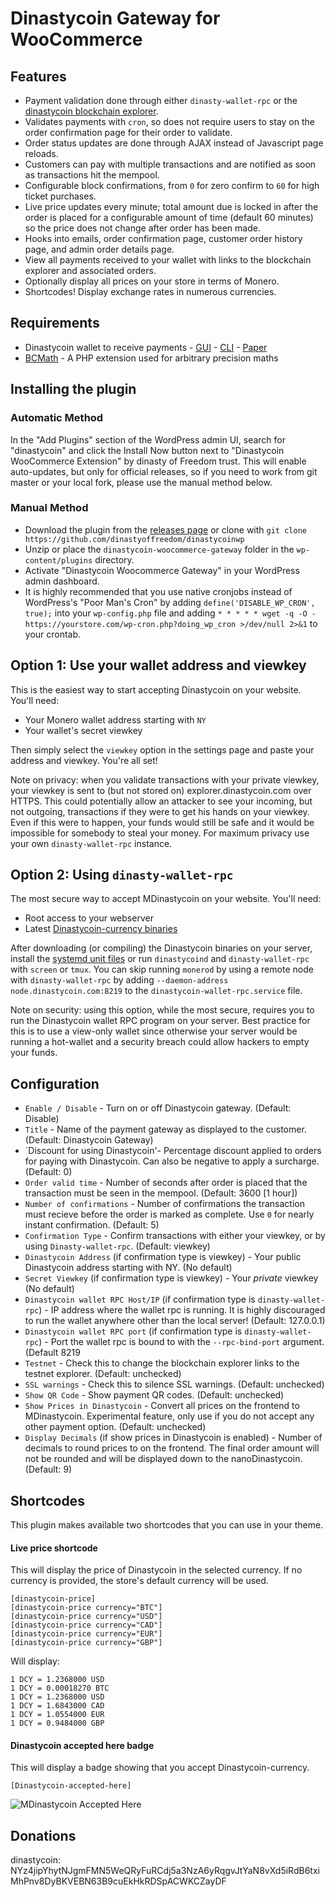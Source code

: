 # Dinastycoin Gateway for WooCommerce

## Features

* Payment validation done through either `dinasty-wallet-rpc` or the [dinastycoin blockchain explorer](https://explorer.dinastycoin.com/).
* Validates payments with `cron`, so does not require users to stay on the order confirmation page for their order to validate.
* Order status updates are done through AJAX instead of Javascript page reloads.
* Customers can pay with multiple transactions and are notified as soon as transactions hit the mempool.
* Configurable block confirmations, from `0` for zero confirm to `60` for high ticket purchases.
* Live price updates every minute; total amount due is locked in after the order is placed for a configurable amount of time (default 60 minutes) so the price does not change after order has been made.
* Hooks into emails, order confirmation page, customer order history page, and admin order details page.
* View all payments received to your wallet with links to the blockchain explorer and associated orders.
* Optionally display all prices on your store in terms of Monero.
* Shortcodes! Display exchange rates in numerous currencies.

## Requirements

* Dinastycoin wallet to receive payments - [GUI](https://github.com/dinastyoffreedom/Newdinastycoin/releases) - [CLI](https://github.com/dinastyoffreedom/Newdinastycoin/releases) - [Paper](https://dinastycoin.com/)
* [BCMath](http://php.net/manual/en/book.bc.php) - A PHP extension used for arbitrary precision maths

## Installing the plugin

### Automatic Method 

In the "Add Plugins" section of the WordPress admin UI, search for "dinastycoin" and click the Install Now button next to "Dinastycoin WooCommerce Extension" by dinasty of Freedom trust.  This will enable auto-updates, but only for official releases, so if you need to work from git master or your local fork, please use the manual method below.

### Manual Method

* Download the plugin from the [releases page](https://github.com/dinastyoffreedom/dinastycoinwp) or clone with `git clone https://github.com/dinastyoffreedom/dinastycoinwp`
* Unzip or place the `dinastycoin-woocommerce-gateway` folder in the `wp-content/plugins` directory.
* Activate "Dinastycoin Woocommerce Gateway" in your WordPress admin dashboard.
* It is highly recommended that you use native cronjobs instead of WordPress's "Poor Man's Cron" by adding `define('DISABLE_WP_CRON', true);` into your `wp-config.php` file and adding `* * * * * wget -q -O - https://yourstore.com/wp-cron.php?doing_wp_cron >/dev/null 2>&1` to your crontab.

## Option 1: Use your wallet address and viewkey

This is the easiest way to start accepting Dinastycoin on your website. You'll need:

* Your Monero wallet address starting with `NY`
* Your wallet's secret viewkey

Then simply select the `viewkey` option in the settings page and paste your address and viewkey. You're all set!

Note on privacy: when you validate transactions with your private viewkey, your viewkey is sent to (but not stored on) explorer.dinastycoin.com over HTTPS. This could potentially allow an attacker to see your incoming, but not outgoing, transactions if they were to get his hands on your viewkey. Even if this were to happen, your funds would still be safe and it would be impossible for somebody to steal your money. For maximum privacy use your own `dinasty-wallet-rpc` instance.

## Option 2: Using `dinasty-wallet-rpc`

The most secure way to accept MDinastycoin on your website. You'll need:

* Root access to your webserver
* Latest [Dinastycoin-currency binaries](https://github.com/dinastyoffreedom/Newdinastycoin/releases)

After downloading (or compiling) the Dinastycoin binaries on your server, install the [systemd unit files](https://github.com/dinastyoffreedom/dinastycoinwp/tree/master/assets/systemd-unit-files) or run `dinastycoind` and `dinasty-wallet-rpc` with `screen` or `tmux`. You can skip running `monerod` by using a remote node with `dinasty-wallet-rpc` by adding `--daemon-address node.dinastycoin.com:8219` to the `dinastycoin-wallet-rpc.service` file.

Note on security: using this option, while the most secure, requires you to run the Dinastycoin wallet RPC program on your server. Best practice for this is to use a view-only wallet since otherwise your server would be running a hot-wallet and a security breach could allow hackers to empty your funds.

## Configuration

* `Enable / Disable` - Turn on or off Dinastycoin gateway. (Default: Disable)
* `Title` - Name of the payment gateway as displayed to the customer. (Default: Dinastycoin Gateway)
* `Discount for using Dinastycoin'- Percentage discount applied to orders for paying with Dinastycoin. Can also be negative to apply a surcharge. (Default: 0)
* `Order valid time` - Number of seconds after order is placed that the transaction must be seen in the mempool. (Default: 3600 [1 hour])
* `Number of confirmations` - Number of confirmations the transaction must recieve before the order is marked as complete. Use `0` for nearly instant confirmation. (Default: 5)
* `Confirmation Type` - Confirm transactions with either your viewkey, or by using `Dinasty-wallet-rpc`. (Default: viewkey)
* `Dinastycoin Address` (if confirmation type is viewkey) - Your public Dinastycoin address starting with NY. (No default)
* `Secret Viewkey` (if confirmation type is viewkey) - Your *private* viewkey (No default)
* `Dinastycoin wallet RPC Host/IP` (if confirmation type is `dinasty-wallet-rpc`) - IP address where the wallet rpc is running. It is highly discouraged to run the wallet anywhere other than the local server! (Default: 127.0.0.1)
* `Dinastycoin wallet RPC port` (if confirmation type is `dinasty-wallet-rpc`) - Port the wallet rpc is bound to with the `--rpc-bind-port` argument. (Default 8219
* `Testnet` - Check this to change the blockchain explorer links to the testnet explorer. (Default: unchecked)
* `SSL warnings` - Check this to silence SSL warnings. (Default: unchecked)
* `Show QR Code` - Show payment QR codes. (Default: unchecked)
* `Show Prices in Dinastycoin` - Convert all prices on the frontend to MDinastycoin. Experimental feature, only use if you do not accept any other payment option. (Default: unchecked)
* `Display Decimals` (if show prices in Dinastycoin is enabled) - Number of decimals to round prices to on the frontend. The final order amount will not be rounded and will be displayed down to the nanoDinastycoin. (Default: 9)

## Shortcodes

This plugin makes available two shortcodes that you can use in your theme.

#### Live price shortcode

This will display the price of Dinastycoin in the selected currency. If no currency is provided, the store's default currency will be used.

```
[dinastycoin-price]
[dinastycoin-price currency="BTC"]
[dinastycoin-price currency="USD"]
[dinastycoin-price currency="CAD"]
[dinastycoin-price currency="EUR"]
[dinastycoin-price currency="GBP"]
```
Will display:
```
1 DCY = 1.2368000 USD
1 DCY = 0.00018270 BTC
1 DCY = 1.2368000 USD
1 DCY = 1.6843000 CAD
1 DCY = 1.0554000 EUR
1 DCY = 0.9484000 GBP
```


#### Dinastycoin accepted here badge

This will display a badge showing that you accept Dinastycoin-currency.

`[Dinastycoin-accepted-here]`

![MDinastycoin Accepted Here](/assets/images/dinastycoin-accepted-here.png?raw=true "Dinastycoin Accepted Here")

## Donations

dinastycoin: NYz4jipYhytNJgmFMN5WeQRyFuRCdj5a3NzA6yRqgvJtYaN8vXd5iRdB6txiMhPnv8DyBKVEBN63B9cuEkHkRDSpACWKCZayDF
